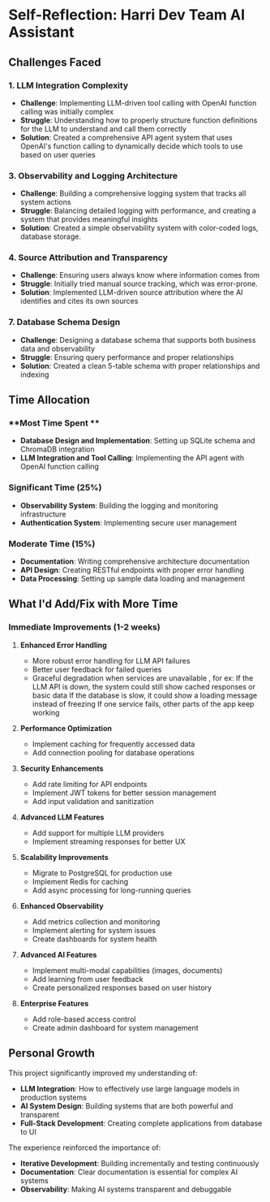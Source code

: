 # Self-Reflection: Harri Dev Team AI Assistant

## Challenges Faced

### 1. **LLM Integration Complexity**
- **Challenge**: Implementing LLM-driven tool calling with OpenAI function calling was initially complex
- **Struggle**: Understanding how to properly structure function definitions for the LLM to understand and call them correctly
- **Solution**: Created a comprehensive API agent system that uses OpenAI's function calling to dynamically decide which tools to use based on user queries


### 3. **Observability and Logging Architecture**
- **Challenge**: Building a comprehensive logging system that tracks all system actions
- **Struggle**: Balancing detailed logging with performance, and creating a system that provides meaningful insights
- **Solution**: Created a simple observability system with color-coded logs, database storage.

### 4. **Source Attribution and Transparency**
- **Challenge**: Ensuring users always know where information comes from
- **Struggle**: Initially tried manual source tracking, which was error-prone.
- **Solution**: Implemented LLM-driven source attribution where the AI identifies and cites its own sources



### 7. **Database Schema Design**
- **Challenge**: Designing a database schema that supports both business data and observability
- **Struggle**: Ensuring query performance and proper relationships
- **Solution**: Created a clean 5-table schema with proper relationships and indexing

## Time Allocation

### **Most Time Spent **
- **Database Design and Implementation**: Setting up SQLite schema and ChromaDB integration
- **LLM Integration and Tool Calling**: Implementing the API agent with OpenAI function calling

### **Significant Time (25%)**
- **Observability System**: Building the logging and monitoring infrastructure
- **Authentication System**: Implementing secure user management

### **Moderate Time (15%)**
- **Documentation**: Writing comprehensive architecture documentation
- **API Design**: Creating RESTful endpoints with proper error handling
- **Data Processing**: Setting up sample data loading and management

## What I'd Add/Fix with More Time

### **Immediate Improvements (1-2 weeks)**

1. **Enhanced Error Handling**
   - More robust error handling for LLM API failures
   - Better user feedback for failed queries
   - Graceful degradation when services are unavailable , for ex:
   If the LLM API is down, the system could still show cached responses or basic data
   If the database is slow, it could show a loading message instead of freezing
   If one service fails, other parts of the app keep working

2. **Performance Optimization**
   - Implement caching for frequently accessed data
   - Add connection pooling for database operations

3. **Security Enhancements**
   - Add rate limiting for API endpoints
   - Implement JWT tokens for better session management
   - Add input validation and sanitization


1. **Advanced LLM Features**
   - Add support for multiple LLM providers
   - Implement streaming responses for better UX

2. **Scalability Improvements**
   - Migrate to PostgreSQL for production use
   - Implement Redis for caching
   - Add async processing for long-running queries

3. **Enhanced Observability**
   - Add metrics collection and monitoring
   - Implement alerting for system issues
   - Create dashboards for system health


1. **Advanced AI Features**
   - Implement multi-modal capabilities (images, documents)
   - Add learning from user feedback
   - Create personalized responses based on user history


3. **Enterprise Features**
   - Add role-based access control
   - Create admin dashboard for system management


## Personal Growth

This project significantly improved my understanding of:
- **LLM Integration**: How to effectively use large language models in production systems
- **AI System Design**: Building systems that are both powerful and transparent
- **Full-Stack Development**: Creating complete applications from database to UI

The experience reinforced the importance of:
- **Iterative Development**: Building incrementally and testing continuously
- **Documentation**: Clear documentation is essential for complex AI systems
- **Observability**: Making AI systems transparent and debuggable
